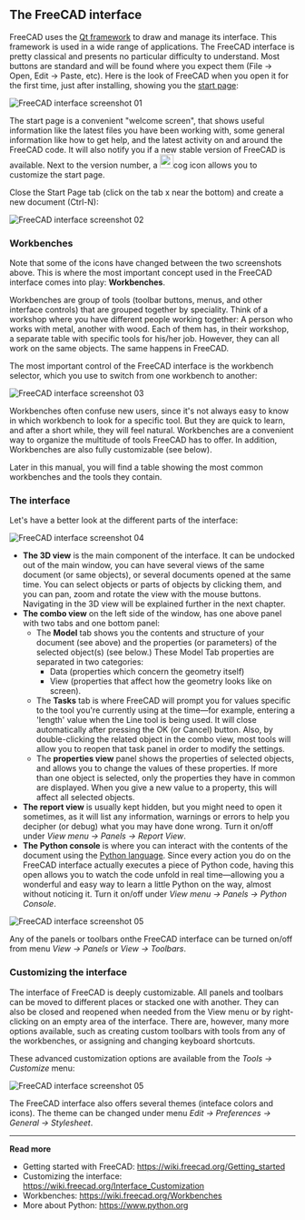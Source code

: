 ## The FreeCAD interface



FreeCAD uses the [Qt framework](https://en.wikipedia.org/wiki/Qt_(software)) to draw and manage its interface. This framework is used in a wide range of applications. The FreeCAD interface is pretty classical and presents no particular difficulty to understand. Most buttons are standard and will be found where you expect them (File → Open, Edit → Paste, etc). Here is the look of FreeCAD when you open it for the first time, just after installing, showing you the [start page](https://wiki.freecad.org/Start_Workbench):

![FreeCAD interface screenshot 01](../images/Freecad-interface-01.jpg)

The start page is a convenient "welcome screen", that shows useful information like the latest files you have been working with, some general information like how to get help, and the latest activity on and around the FreeCAD code. It will also notify you if a new stable version of FreeCAD is available. Next to the version number, a <img src="../images/icons/start-page-settings.svg" style="width:24px;" />cog icon allows you to customize the start page.

Close the Start Page tab (click on the tab x near the bottom) and create a new document (Ctrl-N):

![FreeCAD interface screenshot 02](../images/Freecad-interface-02.jpg)



### Workbenches

Note that some of the icons have changed between the two screenshots above. This is where the most important concept used in the FreeCAD interface comes into play: **Workbenches**. 

Workbenches are group of tools (toolbar buttons, menus, and other interface controls) that are grouped together by speciality. Think of a workshop  where you have different people working together: A person who works with metal, another with wood. Each of them has, in their workshop, a separate table with specific tools for his/her job. However, they can all work on the same objects. The same happens in FreeCAD.

The most important control of the FreeCAD interface is the workbench selector, which you use to switch from one workbench to another:

![FreeCAD interface screenshot 03](../images/Freecad-interface-03.jpg)

Workbenches often confuse new users, since it's not always easy to know in which workbench to look for a specific tool. But they are quick to learn, and after a short while, they will feel natural. Workbenches are a convenient way to organize the multitude of tools FreeCAD has to offer.  In addition, Workbenches are also fully customizable (see below).

Later in this manual, you will find a table showing the most common workbenches and the tools they contain.



### The interface

Let's have a better look at the different parts of the interface:

![FreeCAD interface screenshot 04](../images/Freecad-interface-04.jpg)

* **The 3D view** is the main component of the interface. It can be undocked out of the main window, you can have several views of the same document (or same objects), or several documents opened at the same time. You can select objects or parts of objects by clicking them, and you can pan, zoom and rotate the view with the mouse buttons. Navigating in the 3D view will be explained further in the next chapter.
* **The combo view** on the left side of the window, has one above panel with two tabs and one bottom panel: 
	* The **Model** tab shows you the contents and structure of your document (see above) and the properties (or parameters) of the selected object(s) (see below.) These Model Tab properties are separated in two categories: 
		* Data (properties which concern the geometry itself)
		* View (properties that affect how the geometry looks like on screen). 
	* The **Tasks** tab is where FreeCAD will prompt you for values specific to the tool you're currently using at the time—for example, entering a 'length' value when the Line tool is being used. It will close automatically after pressing the OK (or Cancel) button. Also, by double-clicking the related object in the combo view, most tools will allow you to reopen that task panel in order to modify the settings. 
	* The **properties view** panel shows the properties of selected objects, and allows you to change the values of these properties. If more than one object is selected, only the properties they have in common are displayed. When you give a new value to a property, this will affect all selected objects.
* **The report view** is usually kept hidden, but you might need to open it sometimes, as it will list any information, warnings or errors to help you decipher (or debug) what you may have done wrong.  Turn it on/off under *View menu → Panels → Report View*.
* **The Python console** is where you can interact with the contents of the document using the [Python language](https://en.wikipedia.org/wiki/Python_%28programming_language%29). Since every action you do on the FreeCAD interface actually executes a piece of Python code, having this open allows you to watch the code unfold in real time—allowing you a wonderful and easy way to learn a little Python on the way, almost without noticing it.  Turn it on/off under *View menu → Panels → Python Console*.

![FreeCAD interface screenshot 05](../images/Freecad-interface-07.jpg)

Any of the panels or toolbars onthe FreeCAD interface can be turned on/off from menu *View → Panels* or *View → Toolbars*.



### Customizing the interface

The interface of FreeCAD is deeply customizable. All panels and toolbars can be moved to different places or stacked one with another. They can also be closed and reopened when needed from the View menu or by right-clicking on an empty area of the interface. There are, however, many more options available, such as creating custom toolbars with tools from any of the workbenches, or assigning and changing keyboard shortcuts.

These advanced customization options are available from the *Tools → Customize* menu:

![FreeCAD interface screenshot 05](../images/Freecad-interface-06.jpg)

The FreeCAD interface also offers several themes (inteface colors and icons). The theme can be changed under menu *Edit → Preferences → General → Stylesheet*.



-----

**Read more**

* Getting started with FreeCAD: https://wiki.freecad.org/Getting_started
* Customizing the interface: https://wiki.freecad.org/Interface_Customization
* Workbenches: https://wiki.freecad.org/Workbenches
* More about Python: https://www.python.org
